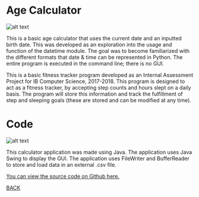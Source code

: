 # Age Calculator
![alt text](https://howardying.github.io/Programming1Portfolio/Images/ageCalc1.png)

This is a basic age calculator that uses the current date and an inputted birth date. This was developed as an exploration into the usage and function of the datetime module. The goal was to become familiarized with the different formats that date & time can be represented in Python. The entire program is executed in the command line; there is no GUI.

This is a basic fitness tracker program developed as an Internal Assessment Project for IB Computer Science, 2017-2018. This program is designed to act as a fitness tracker, by accepting step counts and hours slept on a daily basis. The program will store this information and track the fulfillment of step and sleeping goals (these are stored and can be modified at any time).

# Code
![alt text](https://howardying.github.io/Programming2Portfolio/Images/fitTrackerCode.png)

This calculator application was made using Java. The application uses Java Swing to display the GUI. The application uses FileWriter and BufferReader to store and load data in an external .csv file.

[You can view the source code on Github here.](https://github.com/HowardYing/fitTracker)

[BACK](https://howardying.github.io/Programming2Portfolio/ "Back to Home")

